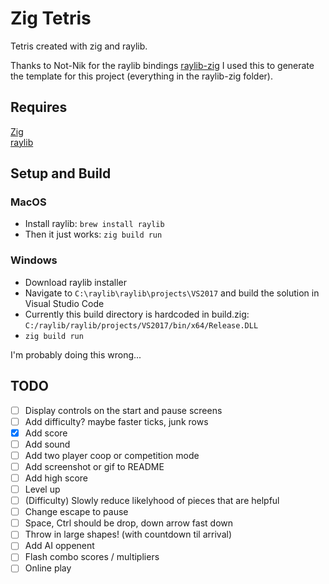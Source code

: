 # Zig Tetris

Tetris created with zig and raylib.

Thanks to Not-Nik for the raylib bindings [raylib-zig](https://github.com/Not-Nik/raylib-zig)
I used this to generate the template for this project (everything in the raylib-zig folder).

## Requires

[Zig](https://ziglang.org/)<br/>
[raylib](https://www.raylib.com/)

## Setup and Build

### MacOS

- Install raylib: `brew install raylib`
- Then it just works: `zig build run`

### Windows

- Download raylib installer
- Navigate to `C:\raylib\raylib\projects\VS2017` and build the solution in Visual Studio Code
- Currently this build directory is hardcoded in build.zig:<br/>`C:/raylib/raylib/projects/VS2017/bin/x64/Release.DLL`
- `zig build run`

I'm probably doing this wrong...

## TODO

- [ ] Display controls on the start and pause screens
- [ ] Add difficulty? maybe faster ticks, junk rows
- [x] Add score
- [ ] Add sound
- [ ] Add two player coop or competition mode
- [ ] Add screenshot or gif to README
- [ ] Add high score
- [ ] Level up
- [ ] (Difficulty) Slowly reduce likelyhood of pieces that are helpful
- [ ] Change escape to pause
- [ ] Space, Ctrl should be drop, down arrow fast down
- [ ] Throw in large shapes! (with countdown til arrival)
- [ ] Add AI oppenent
- [ ] Flash combo scores / multipliers
- [ ] Online play
